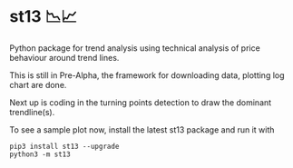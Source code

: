 # st13 📉📈
Python package for trend analysis using technical analysis of price behaviour around trend lines.

This is still in Pre-Alpha, the framework for downloading data, plotting log chart are done.

Next up is coding in the turning points detection to draw the dominant trendline(s).

To see a sample plot now, install the latest st13 package and run it with

```
pip3 install st13 --upgrade
python3 -m st13
```
